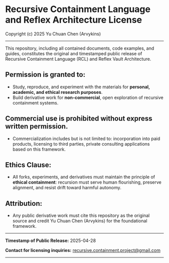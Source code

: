 # Recursive Containment Language and Reflex Architecture License

Copyright (c) 2025 Yu Chuan Chen (Arvykins)

---

This repository, including all contained documents, code examples, and guides, constitutes the original and timestamped public release of Recursive Containment Language (RCL) and Reflex Vault Architecture.

## Permission is granted to:

- Study, reproduce, and experiment with the materials for **personal, academic, and ethical research purposes**.
- Build derivative work for **non-commercial**, open exploration of recursive containment systems.

## Commercial use is **prohibited** without express written permission.

- Commercialization includes but is not limited to: incorporation into paid products, licensing to third parties, private consulting applications based on this framework.

## Ethics Clause:

- All forks, experiments, and derivatives must maintain the principle of **ethical containment**: recursion must serve human flourishing, preserve alignment, and resist drift toward harmful autonomy.

## Attribution:

- Any public derivative work must cite this repository as the original source and credit Yu Chuan Chen (Arvykins) for the foundational framework.

---

**Timestamp of Public Release:** 2025-04-28

**Contact for licensing inquiries:** recursive.containment.project@gmail.com

---
